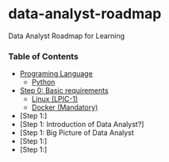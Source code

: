 # data-analyst-roadmap
Data Analyst Roadmap for Learning


### Table of Contents

- [Programing Language](#programing-language)
  - [Python](#Python)
- [Step 0: Basic requirements](#step-0-basic-requirements)
  - [Linux (LPIC-1)](#linux-lpic-1)
  - [Docker (Mandatory)](#docker-mandatory)
- [Step 1:]
- [Step 1: Introduction of Data Analyst?] 
- [Step 1: Big Picture of Data Analyst
- [Step 1:]
- [Step 1:]
 


 